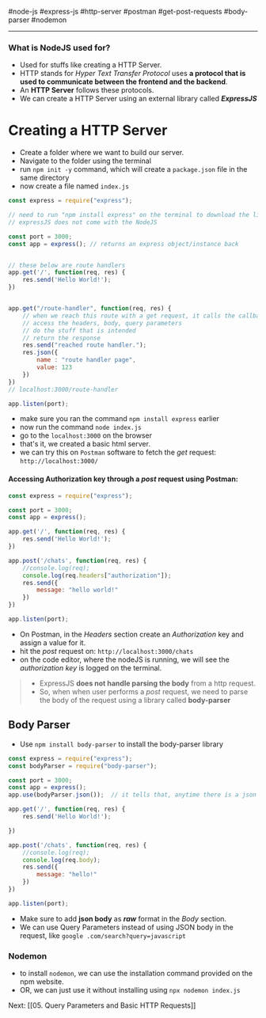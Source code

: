#node-js #express-js #http-server #postman #get-post-requests #body-parser #nodemon

---


### What is NodeJS used for?
* Used for stuffs like creating a HTTP Server.
* HTTP stands for *Hyper Text Transfer Protocol* uses **a protocol that is used to communicate between the frontend and the backend**.
* An **HTTP Server** follows these protocols.
* We can create a HTTP Server using an external library called ***ExpressJS***

# Creating a HTTP Server

* Create a folder where we want to build our server.
* Navigate to the folder using the terminal
* run `npm init -y` command, which will create a `package.json` file in the same directory
* now create a file named `index.js`

```js
const express = require("express");  

// need to run "npm install express" on the terminal to download the library
// expressJS does not come with the NodeJS

const port = 3000;
const app = express(); // returns an express object/instance back


// these below are route handlers
app.get('/', function(req, res) {
    res.send('Hello World!');
})


app.get("/route-handler", function(req, res) {
	// when we reach this route with a get request, it calls the callback function with request and response as the parameters
	// access the headers, body, query parameters
	// do the stuff that is intended 
	// return the response
	res.send("reached route handler.");
	res.json({
		name : "route handler page",
		value: 123
	})
})
// localhost:3000/route-handler

app.listen(port);
```

* make sure you ran the command `npm install express` earlier
* now run the command `node index.js`
*  go to the `localhost:3000` on the browser
* that's it, we created a basic html server.
* we can try this on `Postman` software to fetch the *get* request:  `http://localhost:3000/`


#### Accessing Authorization key through a *post* request using Postman:

```js
const express = require("express");  

const port = 3000;
const app = express();

app.get('/', function(req, res) {
    res.send('Hello World!');
})

app.post('/chats', function(req, res) {
    //console.log(req);
    console.log(req.headers["authorization"]);
    res.send({
        message: "hello world!"
    })
})

app.listen(port);
```

* On Postman, in the *Headers* section create an *Authorization* key and assign a value for it.
* hit the *post* request on: `http://localhost:3000/chats`
* on the code editor, where the nodeJS is running, we will see the *authorization key* is logged on the terminal.


> - ExpressJS **does not handle parsing the body** from a http request.
> - So, when when user performs a *post* request, we need to parse the body of the request using a library called **body-parser**


## Body Parser

- Use `npm install body-parser` to install the body-parser library

```js
const express = require("express");  
const bodyParser = require("body-parser");

const port = 3000;
const app = express();
app.use(bodyParser.json());  // it tells that, anytime there is a json in the body, extract that and add that in the req.body

app.get('/', function(req, res) {
    res.send('Hello World!');

})

app.post('/chats', function(req, res) {
    //console.log(req);
    console.log(req.body);
    res.send({
        message: "hello!"
    })
})

app.listen(port);
```

- Make sure to add **json body** as ***raw*** format in the *Body* section.
- We can use Query Parameters instead of using JSON body in the request, like `google .com/search?query=javascript`



### Nodemon

- to install `nodemon`, we can use the installation command provided on the npm website.
- OR, we can just use it without installing using `npx nodemon index.js`



Next: [[05. Query Parameters and Basic HTTP Requests]]